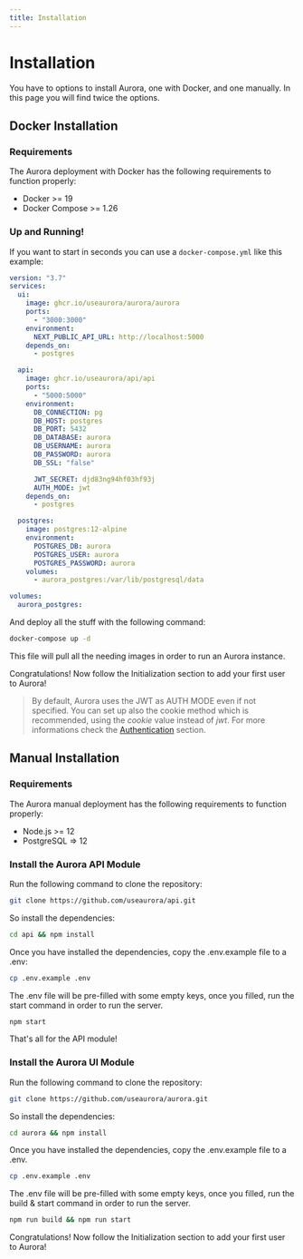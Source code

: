 ```yaml
---
title: Installation
---
```


# Installation

You have to options to install Aurora, one with Docker, and one manually. In this page you will find twice the options.

## Docker Installation

### Requirements

The Aurora deployment with Docker has the following requirements to function properly:

- Docker >= 19
- Docker Compose >= 1.26

### Up and Running!

If you want to start in seconds you can use a `docker-compose.yml` like this example:

```yaml
version: "3.7"
services:
  ui:
    image: ghcr.io/useaurora/aurora/aurora
    ports:
      - "3000:3000"
    environment:
      NEXT_PUBLIC_API_URL: http://localhost:5000
    depends_on:
      - postgres

  api:
    image: ghcr.io/useaurora/api/api
    ports:
      - "5000:5000"
    environment:
      DB_CONNECTION: pg
      DB_HOST: postgres
      DB_PORT: 5432
      DB_DATABASE: aurora
      DB_USERNAME: aurora
      DB_PASSWORD: aurora
      DB_SSL: "false"

      JWT_SECRET: djd83ng94hf03hf93j
      AUTH_MODE: jwt
    depends_on:
      - postgres

  postgres:
    image: postgres:12-alpine
    environment:
      POSTGRES_DB: aurora
      POSTGRES_USER: aurora
      POSTGRES_PASSWORD: aurora
    volumes:
      - aurora_postgres:/var/lib/postgresql/data

volumes:
  aurora_postgres:
```

And deploy all the stuff with the following command:

```bash
docker-compose up -d
```

This file will pull all the needing images in order to run an Aurora instance.

Congratulations! Now follow the Initialization section to add your first user to Aurora!

> By default, Aurora uses the JWT as AUTH MODE even if not specified. You can set up also the cookie method which is recommended, using the _cookie_ value instead of _jwt_. For more informations check the [Authentication](/docs/advanced/authentication) section.

## Manual Installation

### Requirements

The Aurora manual deployment has the following requirements to function properly:

- Node.js >= 12
- PostgreSQL => 12

### Install the Aurora API Module

Run the following command to clone the repository:

```bash
git clone https://github.com/useaurora/api.git
```

So install the dependencies:

```bash
cd api && npm install
```

Once you have installed the dependencies, copy the .env.example file to a .env:

```bash
cp .env.example .env
```

The .env file will be pre-filled with some empty keys, once you filled, run the start command in order to run the server.

```bash
npm start
```

That's all for the API module!

### Install the Aurora UI Module

Run the following command to clone the repository:

```bash
git clone https://github.com/useaurora/aurora.git
```

So install the dependencies:

```bash
cd aurora && npm install
```

Once you have installed the dependencies, copy the .env.example file to a .env.

```bash
cp .env.example .env
```

The .env file will be pre-filled with some empty keys, once you filled, run the build & start command in order to run the server.

```bash
npm run build && npm run start
```

Congratulations! Now follow the Initialization section to add your first user to Aurora!
